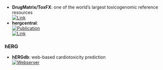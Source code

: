 - **DrugMatrix/ToxFX**: one of the world’s largest toxicogenomic reference resources  
	[![Link](https://img.shields.io/badge/Link-online-brightgreen?style=for-the-badge&logo=cachet&logoColor=65FF8F)](https://ntp.niehs.nih.gov/data/drugmatrix)  
- **hergcentral**:   
	[![Publication](https://img.shields.io/badge/Publication-Citations:39-blue?style=for-the-badge&logo=bookstack)](https://doi.org/10.1089%2Fadt.2011.0425)  
	[![Link](https://img.shields.io/badge/Link-offline-red?style=for-the-badge&logo=xamarin&logoColor=red)](http://www.hergcentral.org/)  
### **hERG**
- **hERGdb**: web-based cardiotoxicity prediction  
	[![Webserver](https://img.shields.io/badge/Webserver-online-brightgreen?style=for-the-badge&logo=cachet&logoColor=65FF8F)](https://drugdesign.riken.jp/hERGdb/)  
